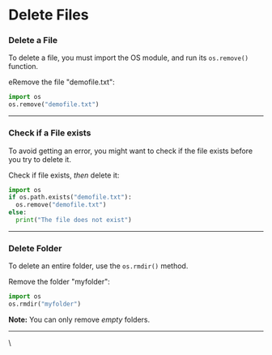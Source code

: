 # Delete Files

### Delete a File

To delete a file, you must import the OS module, and run its `os.remove()` function.&#x20;

eRemove the file "demofile.txt":

```python
import os
os.remove("demofile.txt")
```

***

### Check if a File exists

To avoid getting an error, you might want to check if the file exists before you try to delete it.

Check if file exists, _then_ delete it:

```python
import os
if os.path.exists("demofile.txt"):
  os.remove("demofile.txt")
else:
  print("The file does not exist")
```

***

### Delete Folder

To delete an entire folder, use the `os.rmdir()` method.

Remove the folder "myfolder":

```python
import os
os.rmdir("myfolder")
```

**Note:** You can only remove _empty_ folders.

***

\
